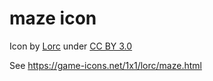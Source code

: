 # maze icon

Icon by [Lorc](https://lorcblog.blogspot.com/) under [CC BY 3.0](http://creativecommons.org/licenses/by/3.0/)

See https://game-icons.net/1x1/lorc/maze.html
